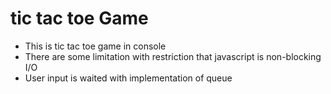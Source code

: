 # tic tac toe Game
* This is tic tac toe game in console
* There are some limitation with restriction that javascript is non-blocking I/O
* User input is waited with implementation of queue
